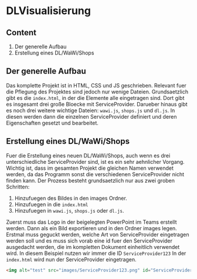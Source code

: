 # DLVisualisierung


## Content

1. Der generelle Aufbau
1. Erstellung eines DL/WaWi/Shops


## Der generelle Aufbau

Das komplette Projekt ist in HTML, CSS und JS geschrieben. Relevant fuer die Pflegung des Projektes sind jedoch nur wenige Dateien. Grundsaetzlich gibt es die `index.html`, in der die Elemente alle eingetragen sind. Dort gibt es insgesamt drei große Bloecke mit ServiceProvider. Darueber hinaus gibt es noch drei weitere wichtige Dateien: `wawi.js`, `shops.js` und `dl.js`. In diesen werden dann die einzelnen ServiceProvider definiert und deren Eigenschaften gesetzt und bearbeitet.

## Erstellung eines DL/WaWi/Shops

Fuer die Erstellung eines neuen DL/WaWi/Shops, auch wenn es drei unterschiedliche ServiceProvider sind, ist es ein sehr aehnlicher Vorgang. Wichtig ist, dass im gesamten Projekt die gleichen Namen verwendet werden, da das Programm sonst die verschiedenen ServiceProvider nicht finden kann. Der Prozess besteht grundsaetzlich nur aus zwei groben Schritten:

1. Hinzufuegen des Bildes in den images Ordner.
1. Hinzufuegen in die `index.html`
1. Hinzufuegen in `wawi.js`, `shops.js` oder `dl.js`.

Zuerst muss das Logo in der beigelegten PowerPoint im Teams erstellt werden. Dann als ein Bild exportieren und in den Ordner images legen. Erstmal muss geguckt werden, welche Art von ServiceProvider eingetragen werden soll und es muss sich vorab eine id fuer den ServiceProvider ausgedacht werden, die im kompletten Dokument einheitlich verwendet wird. In diesem Beispiel nutzen wir immer die ID `ServiceProvider123`  In der `index.html` wird nun der ServiceProvider eingetragen.


```html
<img alt="test" src="images/ServiceProvider123.png" id="ServiceProvider123" class="SHOP" onmousedown="press('ServiceProvider123', 'SHOP')">
```
